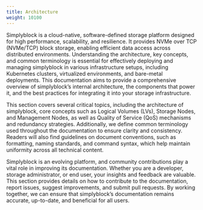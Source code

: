 ```yaml
---
title: Architecture
weight: 10100
---
```


Simplyblock is a cloud-native, software-defined storage platform designed for high performance, scalability, and
resilience. It provides NVMe over TCP (NVMe/TCP) block storage, enabling efficient data access across distributed
environments. Understanding the architecture, key concepts, and common terminology is essential for effectively
deploying and managing simplyblock in various infrastructure setups, including Kubernetes clusters, virtualized
environments, and bare-metal deployments. This documentation aims to provide a comprehensive overview of simplyblock’s
internal architecture, the components that power it, and the best practices for integrating it into your storage
infrastructure.

This section covers several critical topics, including the architecture of simplyblock, core concepts such as Logical
Volumes (LVs), Storage Nodes, and Management Nodes, as well as Quality of Service (QoS) mechanisms and redundancy
strategies. Additionally, we define common terminology used throughout the documentation to ensure clarity and
consistency. Readers will also find guidelines on document conventions, such as formatting, naming standards, and
command syntax, which help maintain uniformity across all technical content.

Simplyblock is an evolving platform, and community contributions play a vital role in improving its documentation.
Whether you are a developer, storage administrator, or end user, your insights and feedback are valuable. This section
provides details on how to contribute to the documentation, report issues, suggest improvements, and submit pull
requests. By working together, we can ensure that simplyblock’s documentation remains accurate, up-to-date, and
beneficial for all users.